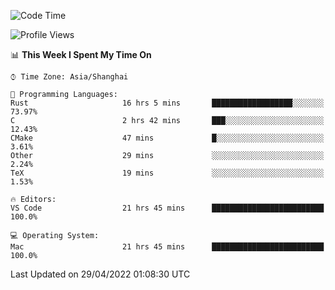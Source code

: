 <!--START_SECTION:waka-->
![Code Time](http://img.shields.io/badge/Code%20Time-1%2C278%20hrs%2018%20mins-blue)

![Profile Views](http://img.shields.io/badge/Profile%20Views-9-blue)

📊 **This Week I Spent My Time On** 

```text
⌚︎ Time Zone: Asia/Shanghai

💬 Programming Languages: 
Rust                     16 hrs 5 mins       ██████████████████░░░░░░░   73.97% 
C                        2 hrs 42 mins       ███░░░░░░░░░░░░░░░░░░░░░░   12.43% 
CMake                    47 mins             █░░░░░░░░░░░░░░░░░░░░░░░░   3.61% 
Other                    29 mins             ░░░░░░░░░░░░░░░░░░░░░░░░░   2.24% 
TeX                      19 mins             ░░░░░░░░░░░░░░░░░░░░░░░░░   1.53%

🔥 Editors: 
VS Code                  21 hrs 45 mins      █████████████████████████   100.0%

💻 Operating System: 
Mac                      21 hrs 45 mins      █████████████████████████   100.0%

```


 Last Updated on 29/04/2022 01:08:30 UTC
<!--END_SECTION:waka-->
